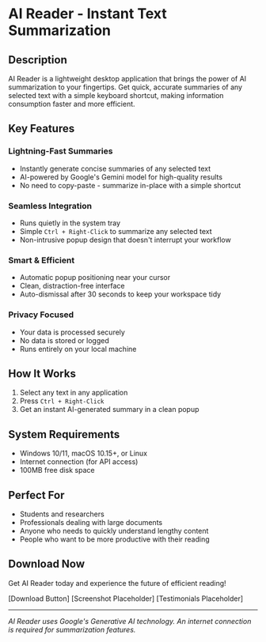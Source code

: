 # AI Reader - Instant Text Summarization

## Description
AI Reader is a lightweight desktop application that brings the power of AI summarization to your fingertips. Get quick, accurate summaries of any selected text with a simple keyboard shortcut, making information consumption faster and more efficient.

## Key Features

### Lightning-Fast Summaries
- Instantly generate concise summaries of any selected text
- AI-powered by Google's Gemini model for high-quality results
- No need to copy-paste - summarize in-place with a simple shortcut

### Seamless Integration
- Runs quietly in the system tray
- Simple `Ctrl + Right-Click` to summarize any selected text
- Non-intrusive popup design that doesn't interrupt your workflow

### Smart & Efficient
- Automatic popup positioning near your cursor
- Clean, distraction-free interface
- Auto-dismissal after 30 seconds to keep your workspace tidy

### Privacy Focused
- Your data is processed securely
- No data is stored or logged
- Runs entirely on your local machine

## How It Works
1. Select any text in any application
2. Press `Ctrl + Right-Click`
3. Get an instant AI-generated summary in a clean popup

## System Requirements
- Windows 10/11, macOS 10.15+, or Linux
- Internet connection (for API access)
- 100MB free disk space

## Perfect For
- Students and researchers
- Professionals dealing with large documents
- Anyone who needs to quickly understand lengthy content
- People who want to be more productive with their reading

## Download Now
Get AI Reader today and experience the future of efficient reading!

[Download Button] [Screenshot Placeholder]
[Testimonials Placeholder]

---

*AI Reader uses Google's Generative AI technology. An internet connection is required for summarization features.*
